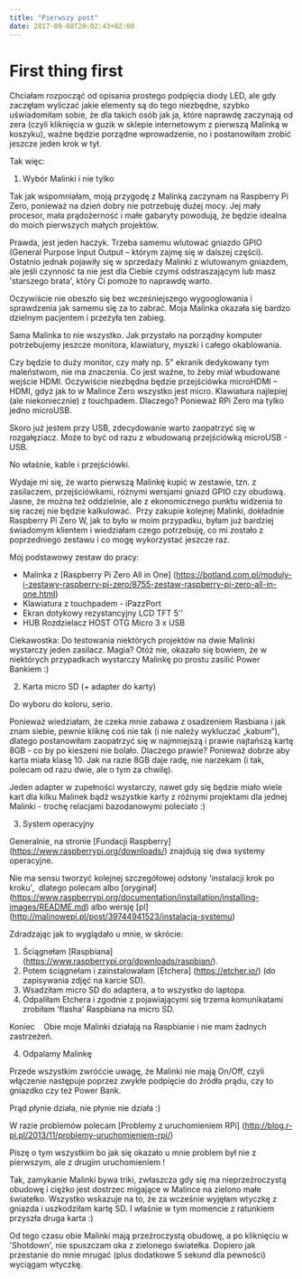 ```yaml
---
title: "Pierwszy post"
date: 2017-09-08T20:02:43+02:00
---
```


# First thing first 

Chciałam rozpocząć od opisania prostego podpięcia diody LED, ale gdy zaczęłam wyliczać jakie elementy są do tego niezbędne, szybko uświadomiłam sobie, że dla takich osób jak ja, które naprawdę zaczynają od zera (czyli kliknięcia w guzik w sklepie internetowym z pierwszą Malinką w koszyku), ważne będzie porządne wprowadzenie, no i  postanowiłam zrobić jeszcze jeden krok w tył.

Tak więc:

1. Wybór Malinki i nie tylko

Tak jak wspomniałam, moją przygodę z Malinką zaczynam na Raspberry Pi Zero, ponieważ na dzień dobry nie potrzebuję dużej mocy. Jej mały procesor, mała prądożerność i małe gabaryty powodują, że będzie idealna do moich pierwszych małych projektów.

Prawda, jest jeden haczyk. Trzeba samemu wlutować gniazdo GPIO (General Purpose Input Output – którym zajmę się w dalszej części). Ostatnio jednak pojawiły się w sprzedaży Malinki z wlutowanym gniazdem, ale jeśli czynność ta nie jest dla Ciebie czymś odstraszającym lub masz 'starszego brata', który Ci pomoże to naprawdę warto. 

Oczywiście nie obeszło się bez wcześniejszego wygooglowania i sprawdzenia jak samemu się za to zabrać. Moja Malinka okazała się bardzo dzielnym pacjentem i przeżyła ten zabieg. 

Sama Malinka to nie wszystko. Jak przystało na porządny komputer potrzebujemy jeszcze monitora, klawiatury, myszki i całego okablowania.

Czy będzie to duży monitor, czy mały np. 5" ekranik dedykowany tym maleństwom, nie ma znaczenia. Co jest ważne, to żeby miał wbudowane wejście HDMI. Oczywiście niezbędna będzie przejściówka microHDMI – HDMI, gdyż jak to w Malince Zero wszystko jest micro.
Klawiatura najlepiej (ale niekoniecznie) z touchpadem. Dlaczego? Ponieważ RPi Zero ma tylko jedno microUSB. 

Skoro już jestem przy USB, zdecydowanie warto zaopatrzyć się w rozgałęziacz. Może to być od razu z wbudowaną przejściówką microUSB - USB.

No właśnie, kable i przejściówki.

Wydaje mi się, że warto pierwszą Malinkę kupić w zestawie, tzn. z zasilaczem, przejściówkami, różnymi wersjami gniazd GPIO czy obudową. Jasne, że można też oddzielnie, ale z ekonomicznego punktu widzenia to się raczej nie będzie kalkulować. 
Przy zakupie kolejnej Malinki, dokładnie Raspberry Pi Zero W, jak to było w moim przypadku, byłam już bardziej świadomym klientem i wiedziałam czego potrzebuję, co mi zostało z poprzedniego zestawu i co mogę wykorzystać jeszcze raz. 

Mój podstawowy zestaw do pracy:

- Malinka z [Raspberry Pi Zero All in One] (https://botland.com.pl/moduly-i-zestawy-raspberry-pi-zero/8755-zestaw-raspberry-pi-zero-all-in-one.html)
- Klawiatura z touchpadem - iPazzPort 
- Ekran dotykowy rezystancyjny LCD TFT 5'' 
- HUB Rozdzielacz HOST OTG Micro 3 x USB

Ciekawostka: Do testowania niektórych projektów na dwie Malinki wystarczy jeden zasilacz. Magia? Otóż nie, okazało się bowiem, że w niektórych przypadkach wystarczy Malinkę po prostu zasilić Power Bankiem :)  

2. Karta micro SD (+ adapter do karty)

Do wyboru do koloru, serio.

Ponieważ wiedziałam, że czeka mnie zabawa z osadzeniem Rasbiana i jak znam siebie, pewnie kliknę coś nie tak (i nie należy wykluczać „kabum”), dlatego postanowiłam zaopatrzyć się w najmniejszą i prawie najtańszą kartę 8GB - co by po kieszeni nie bolało. Dlaczego prawie? Ponieważ dobrze aby karta miała klasę 10. Jak na razie 8GB daje radę, nie narzekam (i tak, polecam od razu dwie, ale o tym za chwilę).

Jeden adapter w zupełności wystarczy, nawet gdy się będzie miało wiele kart dla kilku Malinek bądź wszystkie karty z różnymi projektami dla jednej Malinki - trochę relacjami bazodanowymi poleciało :)

3. System operacyjny

Generalnie, na stronie [Fundacji Raspberry] (https://www.raspberrypi.org/downloads/) znajdują się dwa systemy operacyjne. 

Nie ma sensu tworzyć kolejnej szczegółowej odsłony 'instalacji krok po kroku', 
dlatego polecam albo [oryginał] (https://www.raspberrypi.org/documentation/installation/installing-images/README.md) albo wersję [pl] (http://malinowepi.pl/post/39744941523/instalacja-systemu)

Zdradzając jak to wyglądało u mnie, w skrócie:

1. Ściągnełam [Raspbiana] (https://www.raspberrypi.org/downloads/raspbian/).
2. Potem ściągnełam i zainstalowałam [Etchera] (https://etcher.io/) (do zapisywania zdjęć na karcie SD). 
2. Wsadziłam micro SD do adaptera, a to wszystko do laptopa.
3. Odpaliłam Etchera i zgodnie z pojawiającymi się trzema komunikatami zrobiłam 'flasha' Raspbiana na micro SD.

Koniec 
 
Obie moje Malinki działają na Raspbianie i nie mam żadnych zastrzeżeń.


4. Odpalamy Malinkę

Przede wszystkim zwróćcie uwagę, że Malinki nie mają On/Off, czyli włączenie następuje poprzez zwykłe podpięcie do źródła prądu, czy to gniazdko czy też Power Bank.

Prąd płynie działa, nie płynie nie działa :)

W razie problemów polecam [Problemy z uruchomieniem RPi] (http://blog.r-pi.pl/2013/11/problemy-uruchomieniem-rpi/)

Piszę o tym wszystkim bo jak się okazało u mnie problem był nie z pierwszym, ale z drugim uruchomieniem !

Tak, zamykanie Malinki bywa triki, zwłaszcza gdy się ma nieprzeźroczystą obudowę i ciężko jest dostrzec migające w Malince na zielono małe światełko. Wszystko wskazuje na to, że za wcześnie wyjęłam wtyczkę z gniazda i uszkodziłam kartę SD. I właśnie w tym momencie z ratunkiem przyszła druga karta :)

Od tego czasu obie Malinki mają przeźroczystą obudowę, a po kliknięciu w 'Shotdown', nie spuszczam oka z zielonego światełka. Dopiero jak przestanie do mnie mrugać (plus dodatkowe 5 sekund dla pewności) wyciągam wtyczkę.



